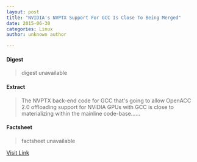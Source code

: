 ```yaml
---
layout: post
title: "NVIDIA's NVPTX Support For GCC Is Close To Being Merged"
date: 2015-06-30
categories: Linux
author: unknown author

---
```



#### Digest
>digest unavailable

#### Extract
>The NVPTX back-end code for GCC that's going to allow OpenACC 2.0 offloading support for NVIDIA GPUs with GCC is close to materializing within the mainline code-base......

#### Factsheet
>factsheet unavailable

[Visit Link](http://www.phoronix.com/vr.php?view=MTgxODU)


